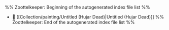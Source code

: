 %% Zoottelkeeper: Beginning of the autogenerated index file list  %%
- 📄 [[Collection/painting/Untitled (Hujar Dead)|Untitled (Hujar Dead)]]
%% Zoottelkeeper: End of the autogenerated index file list  %%
